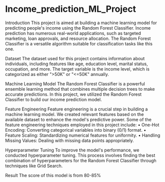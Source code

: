 # Income_prediction_ML_Project
Introduction
This project is aimed at building a machine learning model for predicting people's income using the Random Forest Classifier. Income prediction has numerous real-world applications, such as targeted marketing, loan approvals, and resource allocation. The Random Forest Classifier is a versatile algorithm suitable for classification tasks like this one.

Dataset
The dataset used for this project contains information about individuals, including features like age, education level, marital status, occupation, and more. The target variable is the income level, which is categorized as either ">50K" or "<=50K" annually.

Machine Learning Model
The Random Forest Classifier is a powerful ensemble learning method that combines multiple decision trees to make accurate predictions. In this project, we utilized the Random Forest Classifier to build our income prediction model.

Feature Engineering
Feature engineering is a crucial step in building a machine learning model. We created relevant features based on the available dataset to enhance the model's predictive power. Some of the feature engineering techniques employed in this project include:
•	One-Hot Encoding: Converting categorical variables into binary (0/1) format.
•	Feature Scaling: Standardizing numerical features for uniformity.
•	Handling Missing Values: Dealing with missing data points appropriately.

Hyperparameter Tuning
To improve the model's performance, we conducted hyperparameter tuning. This process involves finding the best combination of hyperparameters for the Random Forest Classifier through techniques like Grid Search.

Result
The score of this model is from 80-85%
